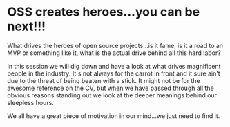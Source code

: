 ﻿OSS creates heroes...you can be next!!!                      
==================

What drives the heroes of open source projects...is it fame, is it a road to an MVP or something like it, what is the actual drive behind all this hard labor?

In this session we will dig down and have a look at what drives magnificent people in the industry. It's not always for the carrot in front and it sure ain't due to the threat of being beaten with a stick. It might not be for the awesome reference on the CV, but when we have passed through all the obvious reasons standing
out we look at the deeper meanings behind our sleepless hours.

We all have a great piece of motivation in our mind...we just need to find it.
